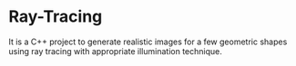 # Ray-Tracing
It is a C++ project to generate realistic images for a few geometric shapes using ray tracing with appropriate illumination technique.
